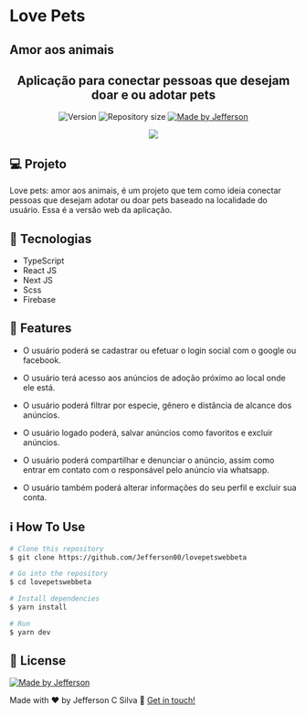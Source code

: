 # Love Pets
## Amor aos animais
<h2 align="center"> 
 Aplicação para conectar pessoas que desejam doar e ou adotar pets 
</h2>

<p align="center">
  <img alt="Version" src="https://img.shields.io/badge/version-1.0-brightgreen">
  <img alt="Repository size" src="https://img.shields.io/github/repo-size/Jefferson00/lovepetswebbeta">
  <a href="https://www.linkedin.com/in/jefferson-c-silva-aa1b7b1a9/">
    <img alt="Made by Jefferson" src="https://img.shields.io/badge/made%20by-Jefferson-blue">
  </a>
</p>

<p align="center">
  <img src="/github/preview.png">
</p>

## 💻 Projeto

Love pets: amor aos animais, é um projeto que tem como ideia conectar pessoas que desejam adotar ou doar pets baseado na localidade do usuário. Essa é a versão web da aplicação.

## 🚀 Tecnologias

- TypeScript
- React JS
- Next JS
- Scss
- Firebase

## 🚀 Features

- O usuário poderá se cadastrar ou efetuar o login social com o google ou facebook.

- O usuário terá acesso aos anúncios de adoção próximo ao local onde ele está.

- O usuário poderá filtrar por especie, gênero e distância de alcance dos anúncios.

- O usuário logado poderá, salvar anúncios como favoritos e excluir anúncios.

- O usuário poderá compartilhar e denunciar o anúncio, assim como entrar em contato com o responsável pelo anúncio via whatsapp.

- O usuário também poderá alterar informações do seu perfil e excluir sua conta.


## ℹ️ How To Use

```bash
# Clone this repository
$ git clone https://github.com/Jefferson00/lovepetswebbeta

# Go into the repository
$ cd lovepetswebbeta

# Install dependencies
$ yarn install

# Run
$ yarn dev

```

## 📝 License

<a href="/LICENSE">
    <img alt="Made by Jefferson" src="https://img.shields.io/badge/licence-MIT-blue">
 </a>

Made with ♥ by Jefferson C Silva :wave: [Get in touch!](https://www.linkedin.com/in/jefferson-c-silva)